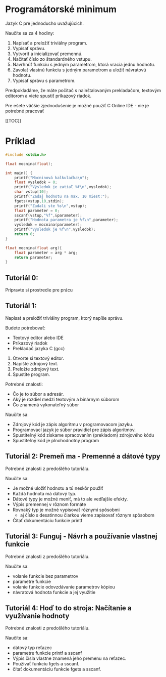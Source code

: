 # Programátorské minimum

Jazyk C pre jednoducho uvažujúcich. 

Naučíte sa za 4 hodiny:

1. Napísať a preložiť triviálny program.
1. Vypísať správu.
1. Vytvoriť a inicializovať premennú.
1. Načítať číslo zo štandardného vstupu.
1. Navrhnúť funkciu s jedným parametrom, ktorá vracia jednu hodnotu.
1. Zavolať vlastnú funkciu s jedným parametrom a uložiť návratovú hodnotu.
1. Vypísať správu s parametrom.

Predpokladáme, že máte počítač s nainštalovaným prekladačom, textovým editorom a viete spustiť príkazový riadok.


Pre ešete väčšie zjednodušenie je možné použiť C Online IDE - nie je potrebné pracovať

[[TOC]]

# Príklad

```c
#include <stdio.h>

float mocnina(float);

int main() {
	printf("Mocninová kalkulačka\n");
    float vysledok = 0;
    printf("Výsledok je zatiaľ %f\n",vysledok);
    char vstup[10];
    printf("Zadaj hodnotu na max. 10 miest:");
    fgets(vstup,10,stdin);
    printf("Zadali ste %s\n",vstup);
    float parameter = 0;
    sscanf(vstup,"%f",&parameter);
    printf("Hodnota parametra je %f\n",parameter);
    vysledok = mocnina(parameter);
    printf("Výsledok je %f\n",vysledok);
    return 0;
}

float mocnina(float arg){
	float parameter = arg * arg;
	return parameter;
}
```

## Tutoriál 0:

Pripravte si prostredie pre prácu

## Tutoriál 1:

Napísať a preložiť triviálny program, ktorý napíše správu.

Budete potrebovať:

- Textový editor alebo IDE
- Príkazový riadok
- Prekladač jazyka C (gcc)

1. Otvorte si textový editor.
1. Napíšte zdrojový text.
1. Preložte zdrojový text.
1. Spustite program.

Potrebné znalosti:

- Čo je to súbor a adresár.
- Aký je rozdiel medzi textovým a binárnym súborom
- Čo znamená vykonateľný súbor

Naučíte sa:

- Zdrojový kód je zápis algoritmu v programovacom jazyku.
- Programovací jazyk je súbor pravidiel pre zápis algoritmov.
- Spustiteľný kód získame spracovaním (prekladom) zdrojového kódu
- Spustiteľný kód je plnohodnotný program


## Tutoriál 2: Premeň ma -  Premenné a dátové typy

Potrebné znalosti z predošlého tutoriálu.

Naučíte sa:
- Je možné uložiť hodnotu a tú neskôr použiť
- Každá hodnota má dátový typ.
- Dátové typy je možné meniť, má to ale vedľajšie efekty.
- Výpis premennej v rôznom formáte
- Rovnaký typ je možné vypisovať rôznymi spôsobmi
	- aj číslo s desatinnou čiarkou vieme zapisovať rôznym spôsobom
- Čítať dokumentáciu funkcie printf


## Tutoriál 3: Funguj - Návrh a používanie vlastnej funkcie

Potrebné znalosti z predošlého tutoriálu.

Naučíte sa:

- volanie funkcie bez parametrov
- parametre funkcie
- volanie funkcie odovzdávanie parametrov kópiou
- návratová hodnota funkcie a jej využitie


## Tutoriál 4: Hoď to do stroja: Načítanie a využívanie hodnoty

Potrebné znalosti z predošlého tutoriálu.

Naučíte sa:

- dátový typ reťazec
- parametre funkcie printf a sscanf
- Výpis čísla vlastne znamená jeho premenu na reťazec.
- Používať funkciu fgets a sscanf.
- čítať dokumentáciu funkcie fgets a sscanf.











